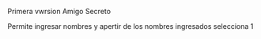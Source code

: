 Primera vwrsion Amigo Secreto

Permite ingresar nombres y apertir de los nombres ingresados selecciona 1
